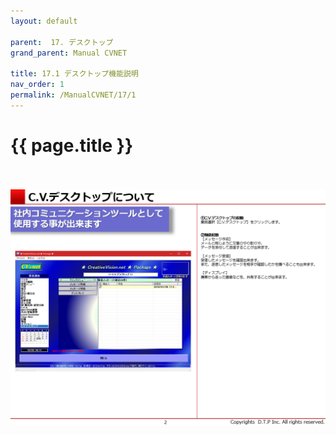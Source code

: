 ```yaml
---
layout: default

parent:  17. デスクトップ
grand_parent: Manual CVNET

title: 17.1 デスクトップ機能説明
nav_order: 1
permalink: /ManualCVNET/17/1
---
```


# {{ page.title }} <br/><br/>

<a href="/img/Desktop/D3.PNG" target="_blank">
<img src="/img/Desktop/D3.PNG" alt="login image"></a>



